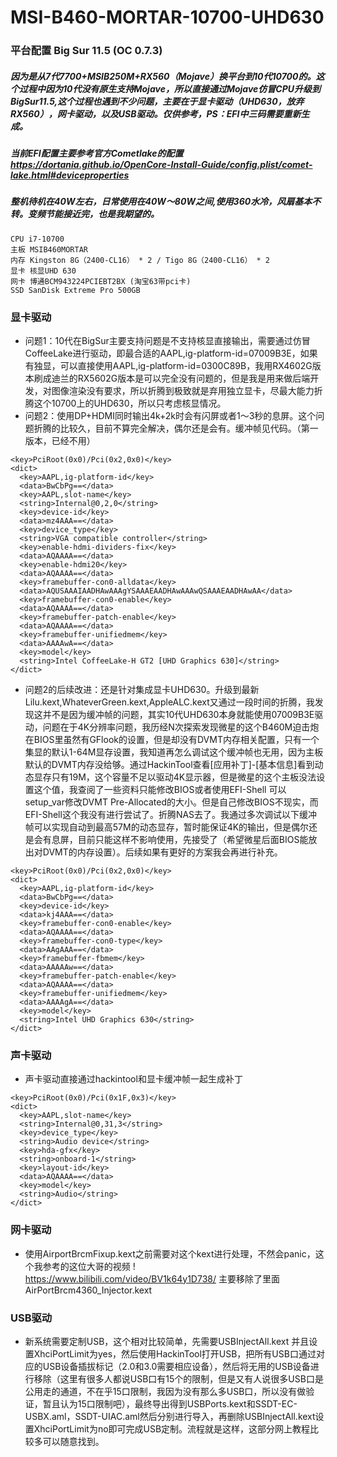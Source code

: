 # MSI-B460-MORTAR-10700-UHD630

### 平台配置 Big Sur 11.5 (OC 0.7.3)
##### 因为是从7代7700+MSIB250M+RX560（Mojave）换平台到10代10700的。这个过程中因为10代没有原生支持Mojave，所以直接通过Mojave仿冒CPU升级到BigSur11.5,这个过程也遇到不少问题，主要在于显卡驱动（UHD630，放弃RX560），网卡驱动，以及USB驱动。仅供参考，PS：EFI中三码需要重新生成。
##### 当前EFI配置主要参考官方Cometlake的配置 https://dortania.github.io/OpenCore-Install-Guide/config.plist/comet-lake.html#deviceproperties
##### 整机待机在40W左右，日常使用在40W～80W之间,使用360水冷，风扇基本不转。变频节能接近完，也是我期望的。 
```
CPU i7-10700
主板 MSIB460MORTAR
内存 Kingston 8G（2400-CL16） * 2 / Tigo 8G（2400-CL16） * 2
显卡 核显UHD 630
网卡 博通BCM943224PCIEBT2BX (淘宝63带pci卡)
SSD SanDisk Extreme Pro 500GB
```


### 显卡驱动
+ 问题1：10代在BigSur主要支持问题是不支持核显直接输出，需要通过仿冒CoffeeLake进行驱动，即最合适的AAPL,ig-platform-id=07009B3E，如果有独显，可以直接使用AAPL,ig-platform-id=0300C89B，我用RX4602G版本刷成迪兰的RX5602G版本是可以完全没有问题的，但是我是用来做后端开发，对图像渲染没有要求，所以折腾到极致就是弃用独立显卡，尽最大能力折腾这个10700上的UHD630，所以只考虑核显情况。
+ 问题2：使用DP+HDMI同时输出4k+2k时会有闪屏或者1～3秒的息屏。这个问题折腾的比较久，目前不算完全解决，偶尔还是会有。缓冲帧见代码。（第一版本，已经不用）
```
<key>PciRoot(0x0)/Pci(0x2,0x0)</key>
<dict>
  <key>AAPL,ig-platform-id</key>
  <data>BwCbPg==</data>
  <key>AAPL,slot-name</key>
  <string>Internal@0,2,0</string>
  <key>device-id</key>
  <data>mz4AAA==</data>
  <key>device_type</key>
  <string>VGA compatible controller</string>
  <key>enable-hdmi-dividers-fix</key>
  <data>AQAAAA==</data>
  <key>enable-hdmi20</key>
  <data>AQAAAA==</data>
  <key>framebuffer-con0-alldata</key>
  <data>AQUSAAAIAADHAwAAAgYSAAAEAADHAwAAAwQSAAAEAADHAwAA</data>
  <key>framebuffer-con0-enable</key>
  <data>AQAAAA==</data>
  <key>framebuffer-patch-enable</key>
  <data>AQAAAA==</data>
  <key>framebuffer-unifiedmem</key>
  <data>AAAAwA==</data>
  <key>model</key>
  <string>Intel CoffeeLake-H GT2 [UHD Graphics 630]</string>
</dict>
```
+ 问题2的后续改进：还是针对集成显卡UHD630。升级到最新Lilu.kext,WhateverGreen.kext,AppleALC.kext又通过一段时间的折腾，我发现这并不是因为缓冲帧的问题，其实10代UHD630本身就能使用07009B3E驱动，问题在于4K分辨率问题，我历经N次探索发现微星的这个B460M迫击炮在BIOS里虽然有GFlook的设置，但是却没有DVMT内存相关配置，只有一个集显的默认1-64M显存设置，我知道再怎么调试这个缓冲帧也无用，因为主板默认的DVMT内存没给够。通过HackinTool查看[应用补丁]-[基本信息]看到动态显存只有19M，这个容量不足以驱动4K显示器，但是微星的这个主板没法设置这个值，我查阅了一些资料只能修改BIOS或者使用EFI-Shell 可以setup_var修改DVMT Pre-Allocated的大小。但是自己修改BIOS不现实，而EFI-Shell这个我没有进行尝试了。折腾NAS去了。我通过多次调试以下缓冲帧可以实现自动到最高57M的动态显存，暂时能保证4K的输出，但是偶尔还是会有息屏，目前只能这样不影响使用，先接受了（希望微星后面BIOS能放出对DVMT的内存设置）。后续如果有更好的方案我会再进行补充。
```
<key>PciRoot(0x0)/Pci(0x2,0x0)</key>
<dict>
  <key>AAPL,ig-platform-id</key>
  <data>BwCbPg==</data>
  <key>device-id</key>
  <data>kj4AAA==</data>
  <key>framebuffer-con0-enable</key>
  <data>AQAAAA==</data>
  <key>framebuffer-con0-type</key>
  <data>AAgAAA==</data>
  <key>framebuffer-fbmem</key>
  <data>AAAAAw==</data>
  <key>framebuffer-patch-enable</key>
  <data>AQAAAA==</data>
  <key>framebuffer-unifiedmem</key>
  <data>AAAAgA==</data>
  <key>model</key>
  <string>Intel UHD Graphics 630</string>
</dict>
```

### 声卡驱动
+ 声卡驱动直接通过hackintool和显卡缓冲帧一起生成补丁
```
<key>PciRoot(0x0)/Pci(0x1F,0x3)</key>
<dict>
  <key>AAPL,slot-name</key>
  <string>Internal@0,31,3</string>
  <key>device_type</key>
  <string>Audio device</string>
  <key>hda-gfx</key>
  <string>onboard-1</string>
  <key>layout-id</key>
  <data>AQAAAA==</data>
  <key>model</key>
  <string>Audio</string>
</dict>
```

### 网卡驱动
+ 使用AirportBrcmFixup.kext之前需要对这个kext进行处理，不然会panic，这个我参考的这位大哥的视频 ! https://www.bilibili.com/video/BV1k64y1D738/ 主要移除了里面AirPortBrcm4360_Injector.kext

### USB驱动
+ 新系统需要定制USB，这个相对比较简单，先需要USBInjectAll.kext 并且设置XhciPortLimit为yes，然后使用HackinTool打开USB，把所有USB口通过对应的USB设备插拔标记（2.0和3.0需要相应设备），然后将无用的USB设备进行移除（这里有很多人都说USB口有15个的限制，但是又有人说很多USB口是公用走的通道，不在乎15口限制，我因为没有那么多USB口，所以没有做验证，暂且认为15口限制吧），最终导出得到USBPorts.kext和SSDT-EC-USBX.aml，SSDT-UIAC.aml然后分别进行导入，再删除USBInjectAll.kext设置XhciPortLimit为no即可完成USB定制。流程就是这样，这部分网上教程比较多可以随意找到。
